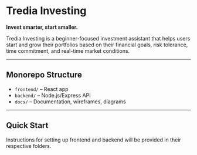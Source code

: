 # Tredia Investing

**Invest smarter, start smaller.**

Tredia Investing is a beginner-focused investment assistant that helps users start and grow their portfolios based on their financial goals, risk tolerance, time commitment, and real-time market conditions.

---

## Monorepo Structure
- `frontend/` – React app
- `backend/` – Node.js/Express API
- `docs/` – Documentation, wireframes, diagrams

---

## Quick Start
Instructions for setting up frontend and backend will be provided in their respective folders. 
